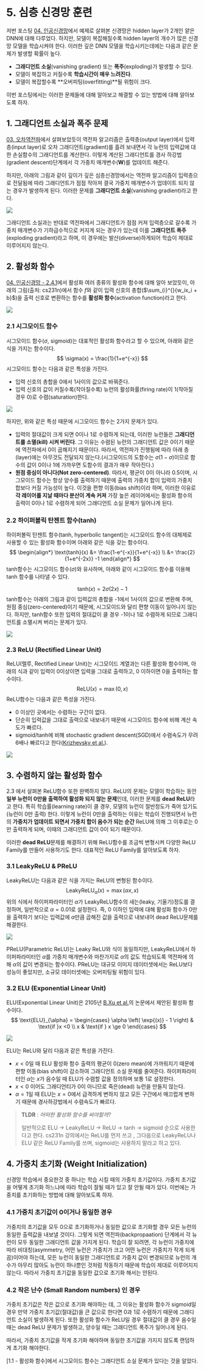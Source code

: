 # 5. 심층 신경망 훈련



저번 포스팅 [04. 인공신경망](http://excelsior-cjh.tistory.com/172?category=940400)에서 예제로 살펴본 신경망은 hidden layer가 2개인 얕은 DNN에 대해 다루었다. 하지만, 모델이 복잡해질수록 hidden layer의 개수가 많은 신경망 모델을 학습시켜야 한다. 이러한 깊은 DNN 모델을 학습시키는데에는 다음과 같은 문제가 발생할 확률이 높다.

- **그래디언트 소실**(vanishing gradient) 또는 **폭주**(exploding)가 발생할 수 있다.
- 모델이 복잡하고 커질수록 **학습시간이 매우 느려진다**.
- 모델이 복잡할수록 **오버피팅(overfitting)**될 위험이 크다.

이번 포스팅에서는  이러한 문제들에 대해 알아보고 해결할 수 있는 방법에 대해  알아보도록 하자.



## 1. 그래디언트 소실과 폭주 문제

[03. 오차역전파](http://excelsior-cjh.tistory.com/171?category=940400)에서 살펴보았듯이 역전파 알고리즘은 출력층(output layer)에서 입력층(input layer)로 오차 그래디언트(gradient)를 흘려 보내면서 각 뉴런의 입력값에 대한 손실함수의 그래디언트를 계산한다. 이렇게 계산된 그래디언트를 경사 하강법(gradient descent)단계에서 각 가중치 매개변수($\mathbf{W}$)를 업데이트 해준다. 

하지만, 아래의 그림과 같이 깊이가 깊은 심층신경망에서는 역전파 알고리즘이 입력층으로 전달됨에 따라 그래디언트가 점점 작아져 결국 가중치 매개변수가 업데이트 되지 않는 경우가 발생하게 된다. 이러한 문제를 **그래디언트 소실**(vanishing gradient)라고 한다. 

![](./images/vanishing.png)



그래디언트 소실과는 반대로 역전파에서 그래디언트가 점점 커져 입력층으로 갈수록 가중치 매개변수가 기하급수적으로 커지게 되는 경우가 있는데 이를 **그래디언트 폭주**(exploding gradient)라고 하며, 이 경우에는 발산(diverse)하게되어 학습이 제대로 이루어지지 않는다. 



## 2. 활성화 함수

[04. 인공신경망 - 2.4.1](http://excelsior-cjh.tistory.com/172?category=940400)에서 활성화 여러 종류의 활성화 함수에 대해 알아 보았듯이, 아래의 그림(출처: cs231n)에서 함수 $f$와 같이 입력 신호의 총합($\sum_{i}^{}{w_ix_i + b}$)을 출력 신호로 변환하는 함수를 **활성화 함수**(activation function)라고 한다.

![](./images/activations.png)





### 2.1 시그모이드 함수

시그모이드 함수($\sigma$, sigmoid)는 대표적인 활성화 함수라고 할 수 있으며, 아래와 같은 식을 가지는 함수이다.
$$
\sigma(x) = \frac{1}{1+e^{-x}}
$$
시그모이드 함수는 다음과 같은 특성을 가진다.

- 입력 신호의 총합을 0에서 1사이의 값으로 바꿔준다.
- 입력 신호의 값이 커질수록(작아질수록) 뉴런의 활성화률(firing rate)이 $1$(작아질 경우 $0$)로 수렴(saturation)한다.

![](./images/sigmoid2.png)



하지만, 위와 같은 특성 때문에 시그모이드 함수는 2가지 문제가 있다.

- 입력의 절대값이 크게 되면 0이나 1로 수렴하게 되는데, 이러한 뉴런들은 **그래디언트를 소멸(kill) 시켜 버린다**. 그 이유는 수렴된 뉴런의 그래디언트 값은 0이기 때문에 역전파에서 0이 곱해지기 때문이다. 따라서, 역전파가 진행됨에 따라 아래 층(layer)에는 아무것도 전달되지 않는다.(시그모이드의 도함수는 $\sigma(1- \sigma)$이므로 함수의 값이 0이나 1에 가까우면 도함수의 결과가 매우 작아진다.)
- **원점 중심이 아니다(Not zero-centered)**.  따라서, 평균이 $0$이 아니라 $0.5$이며, 시그모이드 함수는 항상 양수를 출력하기 때문에 출력의 가중치 합이 입력의 가중치 합보다 커질 가능성이 높다. 이것을 편향 이동(bias shift)이라 하며, 이러한 이유로 **각 레이어를 지날 때마다 분산이 계속 커져** 가장 높은 레이어에서는 활성화 함수의 출력이 0이나 1로 수렴하게 되어 그래디언트 소실 문제가 일어나게 된다.



### 2.2 하이퍼볼릭 탄젠트 함수(tanh)

하이퍼볼릭 탄젠트 함수(tanh, hyperbolic tangent)는 시그모이드 함수의 대체제로 사용할 수 있는 활성화 함수이며 아래와 같은 식을 갖는 함수이다.
$$
\begin{align*}
\text{tanh}(x) &= \frac{1-e^{-x}}{1+e^{-x}} \\ &= \frac{2}{1+e^{-2x}} -1
\end{align*}
$$
tanh함수는 시그모이드 함수($\sigma$)와 유사하며, 아래와 같이 시그모이드 함수를 이용해 tanh 함수를 나타낼 수 있다.

$$
\text{tanh}(x) = 2 \sigma(2x)-1
$$
tanh함수는 아래의 그림과 같이 입력값의 총합을 -1에서 1사이의 값으로 변환해 주며, 원점 중심(zero-centered)이기 때문에, 시그모이드와 달리 편향 이동이 일어나지 않는다. 하지만, tanh함수 또한 입력의 절대값이 클 경우 -1이나 1로 수렴하게 되므로 그래디언트를 소멸시켜 버리는 문제가 있다. 

![](./images/tanh.png)



### 2.3 ReLU (Rectified Linear Unit)

ReLU(렐루, Rectified Linear Unit)는 시그모이드 계열과는 다른 활성화 함수이며,  아래의 식과 같이 입력이 0이상이면 입력을 그대로 출력하고, 0 이하이면 0을 출력하는 함수이다.
$$
\text{ReLU}(x) = \max(0, x)
$$
ReLU함수는 다음과 같은 특성을 가진다.

- 0 이상인 곳에서는 수렴하는 구간이 없다.
- 단순히 입력값을 그대로 출력으로 내보내기 때문에 시그모이드 함수에 비해 계산 속도가 빠르다.
- sigmoid/tanh에 비해 stochastic gradient descent(SGD)에서 수렴속도가 무려 6배나 빠르다고 한다([Krizhevsky et al.](http://www.cs.toronto.edu/~fritz/absps/imagenet.pdf)).

![](./images/relu.PNG)





## 3. 수렴하지 않는 활성화 함수

2.3 에서 살펴본 ReLU함수 또한 완벽하지 않다. ReLU의 문제는 모델이 학습하는 동안 **일부 뉴런이 0만을 출력하여 활성화 되지 않는 문제**인데, 이러한 문제를 **dead ReLU**라고 한다. 특히 학습률(learning rate)이 클 경우, 모델의 뉴런이 절반정도가 죽어 있기도(뉴런이 0만 출력) 한다. 이렇게 뉴런이 0만을 출력하는 이유는 학습이 진행되면서 뉴런의 **가중치가 업데이트 되면서 가중치 합이 음수가 되는 순간** ReLU에 의해 그 이후로는 0만 출력하게 되며, 이때의 그래디언트 값이 0이 되기 때문이다.

이러한 **dead ReLU**문제를 해결하기 위해 ReLU함수를 조금씩 변형시켜 다양한 ReLU Family를 만들어 사용하기도 한다. 대표적인 ReLU Family를 알아보도록 하자.



###  3.1 LeakyReLU & PReLU

LeakyReLU는 다음과 같은 식을 가지는 ReLU의 변형된 함수이다.
$$
\text{LeakyReLU}_{\alpha}(x) = \max(\alpha x, x)
$$
위의 식에서 하이퍼파라미터인 $\alpha$가 LeakyReLU함수의 새는(leaky, 기울기)정도를 결정하며, 일반적으로 $\alpha = 0.01$로 설정한다. 즉, 0 이하인 입력에 대해 활성화 함수가 0만을 출력하기 보다는 입력값에 $\alpha$만큼 곱해진 값을 출력으로 내보내어 dead ReLU문제를 해결한다.

![](./images/leaky.PNG)



PReLU(Parametric ReLU)는 Leaky ReLU와 식이 동일하지만, LeakyReLU에서 하이퍼파라미터인 $\alpha$를 가중치 매개변수와 마찬가지로 $\alpha$의 값도 학습되도록 역전파에 의해 $\alpha$의 값이 변경되는 함수이다. PReLU는 대규모 이미지 데이터셋에서는 ReLU보다 성능이 좋았지만, 소규모 데이터셋에는 오버피팅될 위험이 있다.



### 3.2 ELU (Exponential Linear Unit)

ELU(Exponential Linear Unit)은 2105년 [B.Xu et al.](https://arxiv.org/pdf/1507289v5.pdf)의 논문에서 제안된 활성화 함수이다. 
$$
\text{ELU}_{\alpha} = \begin{cases} \alpha \left( \exp{(x)} - 1 \right) & \text{if }x <0 \\ x & \text{if } x \ge 0 \end{cases}
$$


![](./images/elu.PNG)



ELU는 ReLU와 달리 다음과 같은 특성을 가진다.

- $x < 0$일 때 ELU 활성화 함수 출력의 평균이 0(zero mean)에 가까워지기 때문에 편향 이동(bias shift)이 감소하여 그래디언트 소실 문제를 줄여준다. 하이퍼파라미터인 $\alpha$는 $x$가 음수일 때 ELU가 수렴할 값을 정의하며 보통 1로 설정한다.
- $x < 0$ 이어도 그래디언티가 0이 아니므로 죽은(dead) 뉴런을 만들지 않는다. 
- $\alpha = 1$일 때 ELU는 $x=0$에서 급격하게 변하지 않고 모든 구간에서 매끄럽게 변하기 때문에 경사하강법에서 수렴속도가 빠르다.



> **TLDR** : *어떠한 활성화 함수를 써야할까?*
>
> 일반적으로 ELU → LeakyReLU → ReLU → tanh → sigmoid 순으로 사용한다고 한다. cs231n 강의에서는 ReLU를 먼저 쓰고 , 그다음으로 LeakyReLU나 ELU 같은 ReLU Family를 쓰며, sigmoid는 사용하지 말라고 하고 있다.



## 4. 가중치 초기화 (Weight Initialization)

신경망 학습에서 중요한것 중 하나는 학습 시킬 때의 가중치 초기값이다. 가중치 초기값을 어떻게 초기화 하느냐에 따라 학습이 잘될 때가 있고 잘 안될 때가 있다.  이번에는 가중치를 초기화하는 방법에 대해 알아보도록 하자.



### 4.1 가중치 초기값이 0이거나 동일한 경우

가중치의 초기값을 모두 0으로 초기화하거나 동일한 값으로 초기화할 경우 모든 뉴런의 동일한 출력값을 내보낼 것이다.  그렇게 되면 역전파(backpropaation) 단계에서 각 뉴런이 모두 동일한 그래디언트 값을 가지게 된다. 학습이 잘 되려면, 각 뉴런이 가중치에 따라 비대칭(asymmetry, 어떤 뉴런은 가중치가 크고 어떤 뉴런은 가중치가 작게 되게끔)이어야 하는데, 모든 뉴런이 동일한 그래디언트로 가중치 값이 변경되므로 뉴런의 개수가 아무리 많아도 뉴런이 하나뿐인 것처럼 작동하기 때문에 학습이 제대로 이루어지지 않는다.  따라서 가중치 초기값을 동일한 값으로 초기화 해서는 안된다.



### 4.2 작은 난수 (Small Random numbers) 인 경우 

가중치 초기값은 작은 값으로 초기화 해야하는 데, 그 이유는 활성화 함수가 sigmoid일 경우 만약 가중치 초기값(절대값)을 큰 값으로 한다면 0과 1로 수렴하기 때문에 그래디언트 소실이 발생하게 된다. 또한 활성화 함수가 ReLU일 경우 절대값이 클 경우 음수일 때는 dead ReLU 문제가 발생하고, 양수일 때는 그래디언트 폭주가 일어나게 된다. 

따라서, 가중치 초기값을 작게 초기화 해야하며 동일한 초기값을 가지지 않도록 랜덤하게 초기화 해야한다. 

[1.1 - 활성화 함수]에서 시그모이드 함수는 그래디언트 소실 문제가 있다는 것을 알았다. 